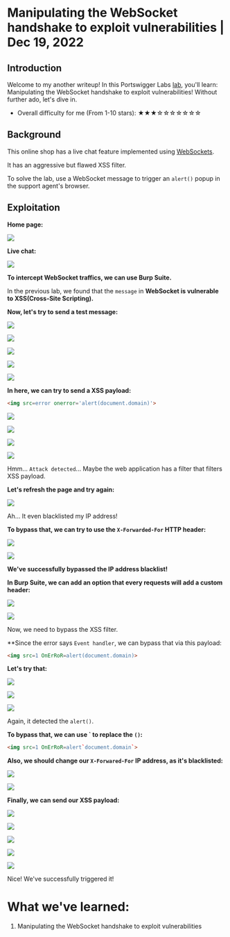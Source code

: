 # Manipulating the WebSocket handshake to exploit vulnerabilities | Dec 19, 2022

## Introduction

Welcome to my another writeup! In this Portswigger Labs [lab](https://portswigger.net/web-security/websockets/lab-manipulating-handshake-to-exploit-vulnerabilities), you'll learn: Manipulating the WebSocket handshake to exploit vulnerabilities! Without further ado, let's dive in.

- Overall difficulty for me (From 1-10 stars): ★★★☆☆☆☆☆☆☆

## Background

This online shop has a live chat feature implemented using [WebSockets](https://portswigger.net/web-security/websockets).

It has an aggressive but flawed XSS filter.

To solve the lab, use a WebSocket message to trigger an `alert()` popup in the support agent's browser.

## Exploitation

**Home page:**

![](https://raw.githubusercontent.com/siunam321/CTF-Writeups/main/Portswigger-Labs/WebSockets/WS-2/images/Pasted%20image%2020221219012019.png)

**Live chat:**

![](https://raw.githubusercontent.com/siunam321/CTF-Writeups/main/Portswigger-Labs/WebSockets/WS-2/images/Pasted%20image%2020221219012033.png)

**To intercept WebSocket traffics, we can use Burp Suite.**

In the previous lab, we found that the `message` in **WebSocket is vulnerable to XSS(Cross-Site Scripting).**

**Now, let's try to send a test message:**

![](https://raw.githubusercontent.com/siunam321/CTF-Writeups/main/Portswigger-Labs/WebSockets/WS-2/images/Pasted%20image%2020221219012402.png)

![](https://raw.githubusercontent.com/siunam321/CTF-Writeups/main/Portswigger-Labs/WebSockets/WS-2/images/Pasted%20image%2020221219012411.png)

![](https://raw.githubusercontent.com/siunam321/CTF-Writeups/main/Portswigger-Labs/WebSockets/WS-2/images/Pasted%20image%2020221219012419.png)

![](https://raw.githubusercontent.com/siunam321/CTF-Writeups/main/Portswigger-Labs/WebSockets/WS-2/images/Pasted%20image%2020221219012438.png)

![](https://raw.githubusercontent.com/siunam321/CTF-Writeups/main/Portswigger-Labs/WebSockets/WS-2/images/Pasted%20image%2020221219012449.png)

**In here, we can try to send a XSS payload:**
```html
<img src=error onerror='alert(document.domain)'>
```

![](https://raw.githubusercontent.com/siunam321/CTF-Writeups/main/Portswigger-Labs/WebSockets/WS-2/images/Pasted%20image%2020221219012635.png)

![](https://raw.githubusercontent.com/siunam321/CTF-Writeups/main/Portswigger-Labs/WebSockets/WS-2/images/Pasted%20image%2020221219012646.png)

![](https://raw.githubusercontent.com/siunam321/CTF-Writeups/main/Portswigger-Labs/WebSockets/WS-2/images/Pasted%20image%2020221219012655.png)

![](https://raw.githubusercontent.com/siunam321/CTF-Writeups/main/Portswigger-Labs/WebSockets/WS-2/images/Pasted%20image%2020221219012746.png)

Hmm... `Attack detected`... Maybe the web application has a filter that filters XSS payload.

**Let's refresh the page and try again:**

![](https://raw.githubusercontent.com/siunam321/CTF-Writeups/main/Portswigger-Labs/WebSockets/WS-2/images/Pasted%20image%2020221219012922.png)

Ah... It even blacklisted my IP address!

**To bypass that, we can try to use the `X-Forwarded-For` HTTP header:**

![](https://raw.githubusercontent.com/siunam321/CTF-Writeups/main/Portswigger-Labs/WebSockets/WS-2/images/Pasted%20image%2020221219013110.png)

![](https://raw.githubusercontent.com/siunam321/CTF-Writeups/main/Portswigger-Labs/WebSockets/WS-2/images/Pasted%20image%2020221219013130.png)

**We've successfully bypassed the IP address blacklist!**

**In Burp Suite, we can add an option that every requests will add a custom header:**

![](https://raw.githubusercontent.com/siunam321/CTF-Writeups/main/Portswigger-Labs/WebSockets/WS-2/images/Pasted%20image%2020221219013243.png)

![](https://raw.githubusercontent.com/siunam321/CTF-Writeups/main/Portswigger-Labs/WebSockets/WS-2/images/Pasted%20image%2020221219013316.png)

Now, we need to bypass the XSS filter.

**Since the error says `Event handler`, we can bypass that via this payload:
```html
<img src=1 OnErRoR=alert(document.domain)>
```

**Let's try that:**

![](https://raw.githubusercontent.com/siunam321/CTF-Writeups/main/Portswigger-Labs/WebSockets/WS-2/images/Pasted%20image%2020221219014100.png)

![](https://raw.githubusercontent.com/siunam321/CTF-Writeups/main/Portswigger-Labs/WebSockets/WS-2/images/Pasted%20image%2020221219014113.png)

![](https://raw.githubusercontent.com/siunam321/CTF-Writeups/main/Portswigger-Labs/WebSockets/WS-2/images/Pasted%20image%2020221219014655.png)

Again, it detected the `alert()`.

**To bypass that, we can use \` to replace the `()`:**
```html
<img src=1 OnErRoR=alert`document.domain`>
```

**Also, we should change our `X-Forwared-For` IP address, as it's blacklisted:**

![](https://raw.githubusercontent.com/siunam321/CTF-Writeups/main/Portswigger-Labs/WebSockets/WS-2/images/Pasted%20image%2020221219014925.png)

![](https://raw.githubusercontent.com/siunam321/CTF-Writeups/main/Portswigger-Labs/WebSockets/WS-2/images/Pasted%20image%2020221219014936.png)

**Finally, we can send our XSS payload:**

![](https://raw.githubusercontent.com/siunam321/CTF-Writeups/main/Portswigger-Labs/WebSockets/WS-2/images/Pasted%20image%2020221219015432.png)

![](https://raw.githubusercontent.com/siunam321/CTF-Writeups/main/Portswigger-Labs/WebSockets/WS-2/images/Pasted%20image%2020221219015440.png)

![](https://raw.githubusercontent.com/siunam321/CTF-Writeups/main/Portswigger-Labs/WebSockets/WS-2/images/Pasted%20image%2020221219015447.png)

![](https://raw.githubusercontent.com/siunam321/CTF-Writeups/main/Portswigger-Labs/WebSockets/WS-2/images/Pasted%20image%2020221219015518.png)

![](https://raw.githubusercontent.com/siunam321/CTF-Writeups/main/Portswigger-Labs/WebSockets/WS-2/images/Pasted%20image%2020221219015525.png)

Nice! We've successfully triggered it!

# What we've learned:

1. Manipulating the WebSocket handshake to exploit vulnerabilities